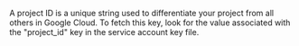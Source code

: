 A project ID is a unique string used to differentiate your project from all others in Google Cloud. To fetch this key, look for the value associated with the "project_id" key in the service account key file.


